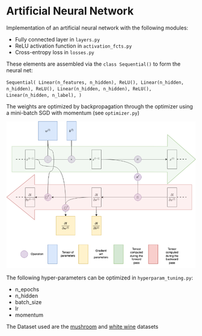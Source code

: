 # Artificial Neural Network

Implementation of an artificial neural network with the following modules:
* Fully connected layer in `layers.py`
* ReLU activation function in `activation_fcts.py`
* Cross-entropy loss in `losses.py`

These elements are assembled via the `class Sequential()` to form the neural net:

`Sequential(
            Linear(n_features, n_hidden),
            ReLU(),
            Linear(n_hidden, n_hidden),
            ReLU(),
            Linear(n_hidden, n_hidden),
            ReLU(),
            Linear(n_hidden, n_label),
           )`

The weights are optimized by backpropagation through the optimizer using a mini-batch SGD with momentum (see `optimizer.py`)

![](backpropagation.png)

The following hyper-parameters can be optimized in `hyperparam_tuning.py`:
* n_epochs
* n_hidden
* batch_size
* lr
* momentum

The Dataset used are the [mushroom](https://archive.ics.uci.edu/ml/datasets/Mushroom) and [white wine](https://archive.ics.uci.edu/ml/datasets/Wine+Quality) datasets 

